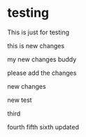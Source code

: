 # testing
This is just for testing 

this is new changes

my new changes buddy


please add the changes


new changes


new test

third

fourth
fifth
sixth updated
